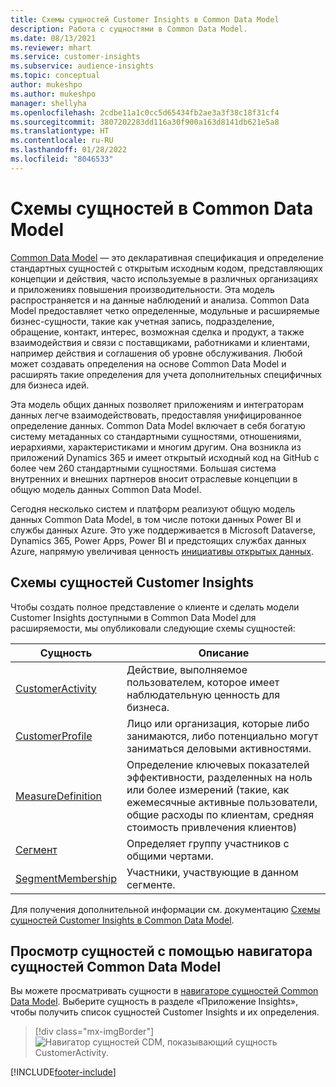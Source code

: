```yaml
---
title: Схемы сущностей Customer Insights в Common Data Model
description: Работа с сущностями в Common Data Model.
ms.date: 08/13/2021
ms.reviewer: mhart
ms.service: customer-insights
ms.subservice: audience-insights
ms.topic: conceptual
author: mukeshpo
ms.author: mukeshpo
manager: shellyha
ms.openlocfilehash: 2cdbe11a1c0cc5d65434fb2ae3a3f38c18f31cf4
ms.sourcegitcommit: 3807202283dd116a30f900a163d8141db621e5a8
ms.translationtype: HT
ms.contentlocale: ru-RU
ms.lasthandoff: 01/28/2022
ms.locfileid: "8046533"
---
```

# <a name="entity-schemas-in-common-data-model"></a>Схемы сущностей в Common Data Model



[Common Data Model](/common-data-model/) — это декларативная спецификация и определение стандартных сущностей с открытым исходным кодом, представляющих концепции и действия, часто используемые в различных организациях и приложениях повышения производительности. Эта модель распространяется и на данные наблюдений и анализа. Common Data Model предоставляет четко определенные, модульные и расширяемые бизнес-сущности, такие как учетная запись, подразделение, обращение, контакт, интерес, возможная сделка и продукт, а также взаимодействия и связи с поставщиками, работниками и клиентами, например действия и соглашения об уровне обслуживания. Любой может создавать определения на основе Common Data Model и расширять такие определения для учета дополнительных специфичных для бизнеса идей.

Эта модель общих данных позволяет приложениям и интеграторам данных легче взаимодействовать, предоставляя унифицированное определение данных. Common Data Model включает в себя богатую систему метаданных со стандартными сущностями, отношениями, иерархиями, характеристиками и многим другим. Она возникла из приложений Dynamics 365 и имеет открытый исходный код на GitHub с более чем 260 стандартными сущностями. Большая система внутренних и внешних партнеров вносит отраслевые концепции в общую модель данных Common Data Model.

Сегодня несколько систем и платформ реализуют общую модель данных Common Data Model, в том числе потоки данных Power BI и службы данных Azure. Это уже поддерживается в Microsoft Dataverse, Dynamics 365, Power Apps, Power BI и предстоящих службах данных Azure, напрямую увеличивая ценность [инициативы открытых данных](https://www.microsoft.com/open-data-initiative).

## <a name="customer-insights-entity-schemas"></a>Схемы сущностей Customer Insights

Чтобы создать полное представление о клиенте и сделать модели Customer Insights доступными в Common Data Model для расширяемости, мы опубликовали следующие схемы сущностей:

| Сущность | Описание |
|---------|---------|
|[CustomerActivity](/common-data-model/schema/core/applicationcommon/foundationcommon/crmcommon/solutions/customerinsights/customeractivity) | Действие, выполняемое пользователем, которое имеет наблюдательную ценность для бизнеса. |
|[CustomerProfile](/common-data-model/schema/core/applicationcommon/foundationcommon/crmcommon/solutions/customerinsights/customerprofile) | Лицо или организация, которые либо занимаются, либо потенциально могут заниматься деловыми активностями. |
|[MeasureDefinition](/common-data-model/schema/core/applicationcommon/foundationcommon/crmcommon/solutions/customerinsights/measuredefinition) | Определение ключевых показателей эффективности, разделенных на ноль или более измерений (такие, как ежемесячные активные пользователи, общие расходы по клиентам, средняя стоимость привлечения клиентов) |
|[Сегмент](/common-data-model/schema/core/applicationcommon/foundationcommon/crmcommon/solutions/customerinsights/segment) | Определяет группу участников с общими чертами. |
|[SegmentMembership](/common-data-model/schema/core/applicationcommon/foundationcommon/crmcommon/solutions/customerinsights/segmentmembership) | Участники, участвующие в данном сегменте. |

Для получения дополнительной информации см. документацию [Схемы сущностей Customer Insights в Common Data Model](/common-data-model/schema/core/applicationcommon/foundationcommon/crmcommon/solutions/customerinsights/overview).

## <a name="view-entities-using-the-common-data-model-entity-navigator"></a>Просмотр сущностей с помощью навигатора сущностей Common Data Model

Вы можете просматривать сущности в [навигаторе сущностей Common Data Model](https://microsoft.github.io/CDM/). Выберите сущность в разделе «Приложение Insights», чтобы получить список сущностей Customer Insights и их определения.
> [!div class="mx-imgBorder"]
> ![Навигатор сущностей CDM, показывающий сущность CustomerActivity.](media/CDM-entity-navigator.png "Навигатор сущностей CDM, показывающий сущность CustomerActivity")


[!INCLUDE[footer-include](../includes/footer-banner.md)]
